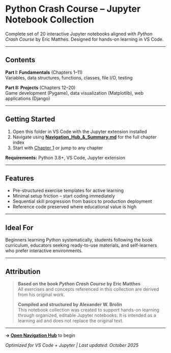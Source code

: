 # Python Crash Course – Jupyter Notebook Collection

Complete set of 20 interactive Jupyter notebooks aligned with *Python Crash Course* by Eric Matthes. Designed for hands-on learning in VS Code.

---

## Contents

**Part I: Fundamentals** (Chapters 1–11)  
Variables, data structures, functions, classes, file I/O, testing

**Part II: Projects** (Chapters 12–20)  
Game development (Pygame), data visualization (Matplotlib), web applications (Django)

---

## Getting Started

1. Open this folder in VS Code with the Jupyter extension installed
2. Navigate using **[Navigation_Hub_&_Summary.md](Navigation_Hub_&_Summary.md)** for the full chapter index
3. Start with [Chapter 1](chapter_1.ipynb) or jump to any chapter

**Requirements:** Python 3.8+, VS Code, Jupyter extension

---

## Features

- Pre-structured exercise templates for active learning
- Minimal setup friction – start coding immediately
- Sequential skill progression from basics to production deployment
- Reference code preserved where educational value is high

---

## Ideal For

Beginners learning Python systematically, students following the book curriculum, educators seeking ready-to-use materials, and self-learners who prefer interactive environments.

---

## Attribution

> **Based on the book _Python Crash Course_ by Eric Matthes**  
> All exercises and concepts referenced in this collection are derived from his original work.  
>  
> **Compiled and structured by Alexander W. Brolin**  
> This notebook collection was created to support hands-on learning through organized, editable Jupyter notebooks. It is intended as a learning aid and does not replace the original text.

---

**→ [Open Navigation Hub](Navigation_Hub_&_Summary.md)** to begin

*Optimized for VS Code + Jupyter | Last updated: October 2025*